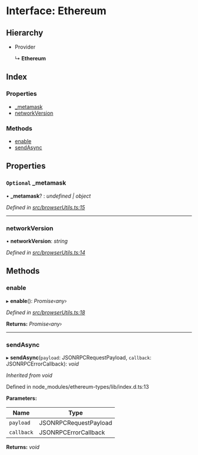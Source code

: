# Interface: Ethereum

## Hierarchy

* Provider

  ↳ **Ethereum**

## Index

### Properties

* [_metamask](_browserutils_.ethereum.md#optional-_metamask)
* [networkVersion](_browserutils_.ethereum.md#networkversion)

### Methods

* [enable](_browserutils_.ethereum.md#enable)
* [sendAsync](_browserutils_.ethereum.md#sendasync)

## Properties

### `Optional` _metamask

• **_metamask**? : *undefined | object*

*Defined in [src/browserUtils.ts:15](https://github.com/PolymathNetwork/polymath-sdk/blob/fb8c7c9/src/browserUtils.ts#L15)*

___

###  networkVersion

• **networkVersion**: *string*

*Defined in [src/browserUtils.ts:14](https://github.com/PolymathNetwork/polymath-sdk/blob/fb8c7c9/src/browserUtils.ts#L14)*

## Methods

###  enable

▸ **enable**(): *Promise‹any›*

*Defined in [src/browserUtils.ts:18](https://github.com/PolymathNetwork/polymath-sdk/blob/fb8c7c9/src/browserUtils.ts#L18)*

**Returns:** *Promise‹any›*

___

###  sendAsync

▸ **sendAsync**(`payload`: JSONRPCRequestPayload, `callback`: JSONRPCErrorCallback): *void*

*Inherited from void*

Defined in node_modules/ethereum-types/lib/index.d.ts:13

**Parameters:**

Name | Type |
------ | ------ |
`payload` | JSONRPCRequestPayload |
`callback` | JSONRPCErrorCallback |

**Returns:** *void*
